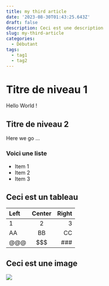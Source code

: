 ```yaml
---
title: my third article
date: '2023-08-30T01:43:25.643Z'
draft: false
description: Ceci est une description
slug: my-third-article
categories:
  - Débutant
tags:
  - tag1
  - tag2
---
```


# Titre de niveau 1

Hello World !

## Titre de niveau 2

Here we go ...

### Voici une liste

* Item 1
* Item 2
* Item 3

## Ceci est un tableau

| Left | Center | Right |
| :--- | :----: | ----: |
| 1    |   2    |     3 |
| AA   |   BB   |    CC |
| @@@  |  $$$   |   ### |

## Ceci est une image

![](/7d255d04d59f4305fd15d76a33438d5.jpg)
